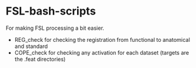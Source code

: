 # FSL-bash-scripts
For making FSL processing a bit easier.
- REG_check for checking the registration from functional to anatomical and standard
- COPE_check for checking any activation for each dataset (targets are the .feat directories)
